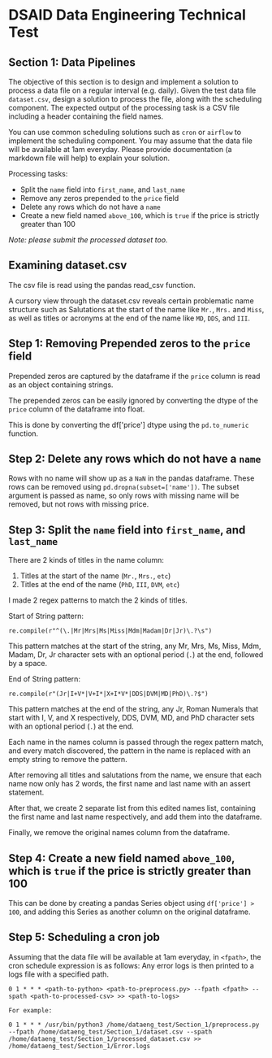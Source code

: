 # DSAID Data Engineering Technical Test

## Section 1: Data Pipelines
The objective of this section is to design and implement a solution to process a data file on a regular interval (e.g. daily). Given the test data file `dataset.csv`, design a solution to process the file, along with the scheduling component. The expected output of the processing task is a CSV file including a header containing the field names.

You can use common scheduling solutions such as `cron` or `airflow` to implement the scheduling component. You may assume that the data file will be available at 1am everyday. Please provide documentation (a markdown file will help) to explain your solution.

Processing tasks:
- Split the `name` field into `first_name`, and `last_name`
- Remove any zeros prepended to the `price` field
- Delete any rows which do not have a `name`
- Create a new field named `above_100`, which is `true` if the price is strictly greater than 100

*Note: please submit the processed dataset too.*


## Examining dataset.csv

The csv file is read using the pandas read_csv function.

A cursory view through the dataset.csv reveals certain problematic name structure such as Salutations at the start of the name like `Mr.`, `Mrs.` and `Miss`, as well as titles or acronyms at the end of the name like `MD`, `DDS`, and `III`.

## Step 1: Removing Prepended zeros to the `price` field

Prepended zeros are captured by the dataframe if the `price` column is read as an object containing strings.

The prepended zeros can be easily ignored by converting the dtype of the `price` column of the dataframe into float. 

This is done by converting the df['price'] dtype using the `pd.to_numeric` function.

## Step 2: Delete any rows which do not have a `name`
Rows with no name will show up as a `NaN` in the pandas dataframe.
These rows can be removed using `pd.dropna(subset=['name'])`.
The subset argument is passed as name, so only rows with missing name will be removed,
but not rows with missing price.

## Step 3: Split the `name` field into `first_name`, and `last_name`
There are 2 kinds of titles in the name column:
1. Titles at the start of the name (`Mr.`, `Mrs.`, `etc`)
2. Titles at the end of the name (`PhD`, `III`, `DVM`, `etc`)

I made 2 regex patterns to match the 2 kinds of titles.

Start of String pattern: 

`re.compile(r"^(\.|Mr|Mrs|Ms|Miss|Mdm|Madam|Dr|Jr)\.?\s")`

This pattern matches at the start of the string, any Mr, Mrs, Ms, Miss, Mdm, Madam, Dr, Jr character sets with an optional period (`.`) at the end, followed by a space.


End of String pattern: 

`re.compile(r"(Jr|I+V*|V+I*|X+I*V*|DDS|DVM|MD|PhD)\.?$")`

This pattern matches at the end of the string, any Jr, Roman Numerals that start with I, V, and X respectively, DDS, DVM, MD, and PhD character sets with an optional period (`.`) at the end.

Each name in the names column is passed through the regex pattern match, and every match discovered, the pattern in the name is replaced with an empty string to remove the pattern.

After removing all titles and salutations from the name, we ensure that each name now only has 2 words, the first name and last name with an assert statement. 

After that, we create 2 separate list from this edited names list, containing the first name and last name respectively, and add them into the dataframe. 

Finally, we remove the original names column from the dataframe.

## Step 4: Create a new field named `above_100`, which is `true` if the price is strictly greater than 100
This can be done by creating a pandas Series object using `df['price'] > 100`, and adding this Series as another column on the original dataframe.

## Step 5: Scheduling a cron job
Assuming that the data file will be available at 1am everyday, in `<fpath>`, the cron schedule expression is as follows:
Any error logs is then printed to a logs file with a specified path.

```
0 1 * * * <path-to-python> <path-to-preprocess.py> --fpath <fpath> --spath <path-to-processed-csv> >> <path-to-logs>

For example:

0 1 * * * /usr/bin/python3 /home/dataeng_test/Section_1/preprocess.py --fpath /home/dataeng_test/Section_1/dataset.csv --spath /home/dataeng_test/Section_1/processed_dataset.csv >> /home/dataeng_test/Section_1/Error.logs 
```

